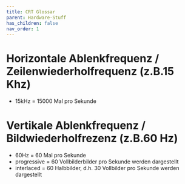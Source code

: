 ```yaml
---
title: CRT Glossar
parent: Hardware-Stuff
has_children: false
nav_order: 1
---
```


# Horizontale Ablenkfrequenz / Zeilenwiederholfrequenz (z.B.15 Khz)
- 15kHz = 15000 Mal pro Sekunde

# Vertikale Ablenkfrequenz / Bildwiederholfrezenz (z.B.60 Hz)
- 60Hz = 60 Mal pro Sekunde
- progressive = 60 Vollbilderbilder pro Sekunde werden dargestellt
- interlaced = 60 Halbbilder, d.h. 30 Vollbilder pro Sekunde werden dargestellt

